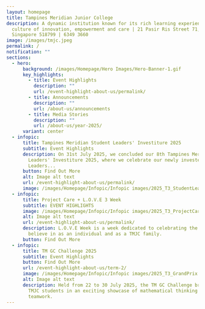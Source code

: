 ```yaml
---
layout: homepage
title: Tampines Meridian Junior College
description: A dynamic institution known for its rich learning experiences in a
  culture of innovation, empowerment and care | 21 Pasir Ris Street 71,
  Singapore 518799 | 6349 3660
image: /images/tmjc.jpeg
permalink: /
notification: ""
sections:
  - hero:
      background: /images/Homepage/Hero Images/Hero-Banner-1.gif
      key_highlights:
        - title: Event Highlights
          description: ""
          url: /event-highlight-about-us/permalink/
        - title: Announcements
          description: ""
          url: /about-us/announcements
        - title: Media Stories
          description: ""
          url: /about-us/year-2025/
      variant: center
  - infopic:
      title: Tampines Meridian Student Leaders' Investiture 2025
      subtitle: Event Highlights
      description: On 31st July 2025, we concluded our 8th Tampines Meridian Student
        Leaders' Investiture 2025, where we celebrate our newly invested Student
        Leaders...
      button: Find Out More
      alt: Image alt text
      url: /event-highlight-about-us/permalink/
      image: /images/Homepage/Infopic/Infopic images/2025_T3_StudentLeaders.jpg
  - infopic:
      title: Project Care + L.O.V.E 3 Week
      subtitle: EVENT HIGHLIGHTS
      image: /images/Homepage/Infopic/Infopic images/2025_T3_ProjectCare.jpg
      alt: Image alt text
      url: /event-highlight-about-us/permalink/
      description: L.O.V.E Week is a week dedicated to celebrating the values that we
        believe in as an individual and as a TMJC family.
      button: Find Out More
  - infopic:
      title: TM GC Challenge 2025
      subtitle: Event Highlights
      button: Find Out More
      url: /event-highlight-about-us/term-2/
      image: /images/Homepage/Infopic/Infopic images/2025_T3_GrandPrix.jpg
      alt: Image alt text
      description: Held from 22 to 30 July 2025, the TM GC Challenge brought together
        TMJC students in an exciting showcase of mathematical thinking and
        teamwork.
---
```

